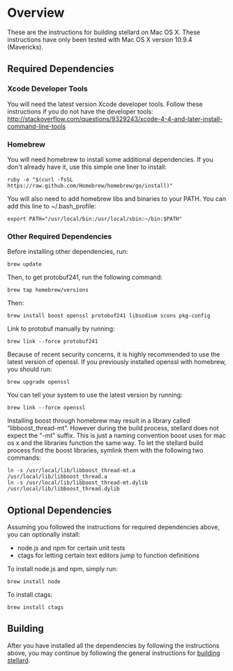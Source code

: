 Overview
========

These are the instructions for building stellard on Mac OS X. These
instructions have only been tested with Mac OS X version 10.9.4
(Mavericks).

Required Dependencies
---------------------

### Xcode Developer Tools

You will need the latest version Xcode developer tools. Follow these
instructions if you do not have the developer tools:
<http://stackoverflow.com/questions/9329243/xcode-4-4-and-later-install-command-line-tools>

### Homebrew

You will need homebrew to install some additional dependencies. If you
don't already have it, use this simple one liner to install:

```
ruby -e "$(curl -fsSL https://raw.github.com/Homebrew/homebrew/go/install)"
```

You will also need to add homebrew libs and binaries to your PATH. You
can add this line to \~/.bash\_profile:

```
export PATH="/usr/local/bin:/usr/local/sbin:~/bin:$PATH"
```

### Other Required Dependencies

Before installing other dependencies, run:

```
brew update
```

Then, to get protobuf241, run the following command:

```
brew tap homebrew/versions
```

Then:

```
brew install boost openssl protobuf241 libsodium scons pkg-config
```

Link to protobuf manually by running:

```
brew link --force protobuf241
```

Because of recent security concerns, it is highly recommended to use the
latest version of openssl. If you previously installed openssl with
homebrew, you should run:

```
brew upgrade openssl 
```

You can tell your system to use the latest version by running:

```
brew link --force openssl
```

Installing boost through homebrew may result in a library called
“libboost\_thread-mt”. However during the build process, stellard does
not expect the "-mt" suffix. This is just a naming convention boost uses
for mac os x and the libraries function the same way. To let the
stellard build process find the boost libraries, symlink them with the
following two commands:

```
ln -s /usr/local/lib/libboost_thread-mt.a /usr/local/lib/libboost_thread.a
ln -s /usr/local/lib/libboost_thread-mt.dylib /usr/local/lib/libboost_thread.dylib
```

Optional Dependencies
---------------------

Assuming you followed the instructions for required dependencies above,
you can optionally install:

-   node.js and npm for certain unit tests
-   ctags for letting certain text editors jump to function definitions

To install node.js and npm, simply run:

```
brew install node
```

To install ctags:

```
brew install ctags
```

Building
--------

After you have installed all the dependencies by following the
instructions above, you may continue by following the general
instructions for [building stellard](building-stellard.md).
